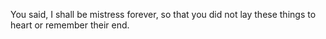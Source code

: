 You said, I shall be mistress forever, so that you did not lay these things to heart or remember their end.
